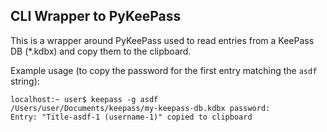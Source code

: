 ## CLI Wrapper to PyKeePass

This is a wrapper around PyKeePass used to read entries from a KeePass DB (\*.kdbx) and copy them to the clipboard.

Example usage (to copy the password for the first entry matching the `asdf` string):
```
localhost:~ user$ keepass -g asdf
/Users/user/Documents/keepass/my-keepass-db.kdbx password: 
Entry: "Title-asdf-1 (username-1)" copied to clipboard
```
